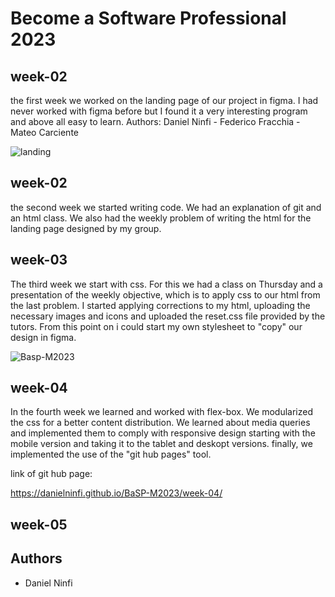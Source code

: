 # Become a Software Professional 2023

## week-02
the first week we worked on the landing page of our project in figma.
I had never worked with figma before but I found it a very interesting program and above all easy to learn.
Authors: Daniel Ninfi - Federico Fracchia - Mateo Carciente

![landing](https://user-images.githubusercontent.com/92128525/227977515-b80aa7d4-c886-4fc0-b901-716f0450828e.jpg)

## week-02
the second week we started writing code.
We had an explanation of git and an html class.
We also had the weekly problem of writing the html for the landing page designed by my group. 

## week-03
The third week we start with css.
For this we had a class on Thursday and a presentation of the weekly objective, which is to apply css to our html from the last problem.
I started applying corrections to my html, uploading the necessary images and icons and uploaded the reset.css file provided by the tutors.
From this point on i could start my own stylesheet to "copy" our design in figma.

![Basp-M2023](https://user-images.githubusercontent.com/92128525/229904837-3d83cb93-b490-4094-b762-4b6726f9cc66.png)

## week-04
In the fourth week we learned and worked with flex-box.
We modularized the css for a better content distribution.
We learned about media queries and implemented them to comply with responsive design starting with the mobile version and taking it to the tablet and deskopt versions.
finally, we implemented the use of the "git hub pages" tool.

link of git hub page:

https://danielninfi.github.io/BaSP-M2023/week-04/

## week-05


## Authors

- Daniel Ninfi